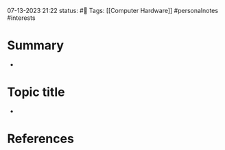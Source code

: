 07-13-2023 21:22
status: #📝
Tags: [[Computer Hardware]] #personalnotes #interests 

# Summary 
- 

# Topic title 
- 

# References

